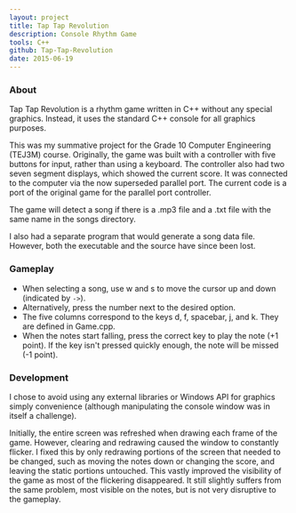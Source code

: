 ```yaml
---
layout: project
title: Tap Tap Revolution
description: Console Rhythm Game
tools: C++
github: Tap-Tap-Revolution
date: 2015-06-19
---
```


### About

Tap Tap Revolution is a rhythm game written in C++ without any special graphics. Instead, it uses the standard C++ console for all graphics purposes.

This was my summative project for the Grade 10 Computer Engineering (TEJ3M) course. Originally, the game was built with a controller with five buttons for input, rather than using a keyboard. The controller also had two seven segment displays, which showed the current score. It was connected to the computer via the now superseded parallel port. The current code is a port of the original game for the parallel port controller.

The game will detect a song if there is a .mp3 file and a .txt file with the same name in the songs directory.

I also had a separate program that would generate a song data file. However, both the executable and the source have since been lost.

### Gameplay

- When selecting a song, use w and s to move the cursor up and down (indicated by `->`).
- Alternatively, press the number next to the desired option.
- The five columns correspond to the keys d, f, spacebar, j, and k. They are defined in Game.cpp.
- When the notes start falling, press the correct key to play the note (+1 point). If the key isn't pressed quickly enough, the note will be missed (-1 point).

### Development

I chose to avoid using any external libraries or Windows API for graphics simply convenience (although manipulating the console window was in itself a challenge).

Initially, the entire screen was refreshed when drawing each frame of the game. However, clearing and redrawing caused the window to constantly flicker. I fixed this by only redrawing portions of the screen that needed to be changed, such as moving the notes down or changing the score, and leaving the static portions untouched. This vastly improved the visibility of the game as most of the flickering disappeared. It still slightly suffers from the same problem, most visible on the notes, but is not very disruptive to the gameplay.
